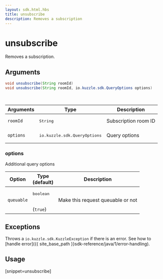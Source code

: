 ```yaml
---
layout: sdk.html.hbs
title: unsubscribe
description: Removes a subscription
---
```


# unsubscribe

Removes a subscription.

## Arguments

```java
void unsubscribe(String roomId)
void unsubscribe(String roomId, io.kuzzle.sdk.QueryOptions options)
```

<br/>

| Arguments    | Type    | Description |
|--------------|---------|-------------|
| `roomId` | <pre>String</pre> | Subscription room ID  |
| `options` | <pre>io.kuzzle.sdk.QueryOptions</pre> | Query options |

### options

Additional query options

| Option     | Type<br/>(default)    | Description                       |
| ---------- | ------- | --------------------------------- |
| `queuable` | <pre>boolean</pre><br/>(`true`) | Make this request queuable or not |

## Exceptions

Throws a `io.kuzzle.sdk.KuzzleException` if there is an error. See how to [handle error]({{ site_base_path }}sdk-reference/java/1/error-handling).

## Usage

[snippet=unsubscribe]
